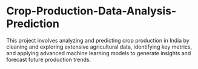 # Crop-Production-Data-Analysis-Prediction
This project involves analyzing and predicting crop production in India by cleaning and exploring extensive agricultural data, identifying key metrics, and applying advanced machine learning models to generate insights and forecast future production trends.
